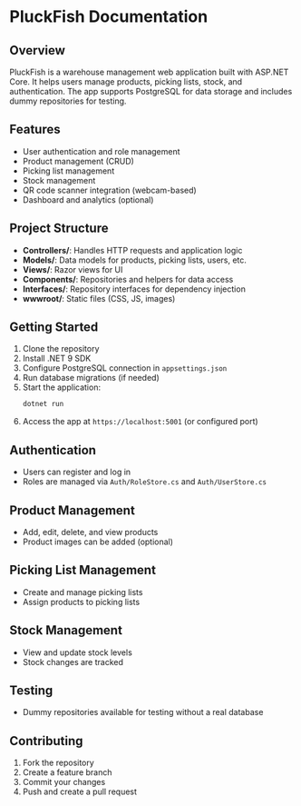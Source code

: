 # PluckFish Documentation

## Overview
PluckFish is a warehouse management web application built with ASP.NET Core. It helps users manage products, picking lists, stock, and authentication. The app supports PostgreSQL for data storage and includes dummy repositories for testing.

## Features
- User authentication and role management
- Product management (CRUD)
- Picking list management
- Stock management
- QR code scanner integration (webcam-based)
- Dashboard and analytics (optional)

## Project Structure
- **Controllers/**: Handles HTTP requests and application logic
- **Models/**: Data models for products, picking lists, users, etc.
- **Views/**: Razor views for UI
- **Components/**: Repositories and helpers for data access
- **Interfaces/**: Repository interfaces for dependency injection
- **wwwroot/**: Static files (CSS, JS, images)

## Getting Started
1. Clone the repository
2. Install .NET 9 SDK
3. Configure PostgreSQL connection in `appsettings.json`
4. Run database migrations (if needed)
5. Start the application:
   ```zsh
   dotnet run
   ```
6. Access the app at `https://localhost:5001` (or configured port)

## Authentication
- Users can register and log in
- Roles are managed via `Auth/RoleStore.cs` and `Auth/UserStore.cs`

## Product Management
- Add, edit, delete, and view products
- Product images can be added (optional)

## Picking List Management
- Create and manage picking lists
- Assign products to picking lists

## Stock Management
- View and update stock levels
- Stock changes are tracked

## Testing
- Dummy repositories available for testing without a real database

## Contributing
1. Fork the repository
2. Create a feature branch
3. Commit your changes
4. Push and create a pull request